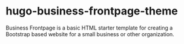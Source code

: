 # hugo-business-frontpage-theme
Business Frontpage is a basic HTML starter template for creating a Bootstrap based website for a small business or other organization.
